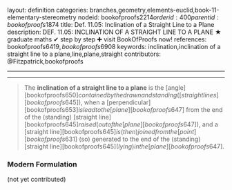 layout: definition
categories: branches,geometry,elements-euclid,book-11-elementary-stereometry
nodeid: bookofproofs$2214
orderid: 400
parentid: bookofproofs$1874
title: Def. 11.05: Inclination of a Straight Line to a Plane
description: DEF. 11.05: INCLINATION OF A STRAIGHT LINE TO A PLANE &#9733; graduate maths &#10004; step by step &#10010; visit BookOfProofs now!
references: bookofproofs$6419,bookofproofs$6908
keywords: inclination,inclination of a straight line to a plane,line,plane,straight
contributors: @Fitzpatrick,bookofproofs

---


---



> The **inclination of a straight line to a plane** is the [angle][bookofproofs$650] contained by the drawn and standing ([straight lines][bookofproofs$645]), when a [perpendicular][bookofproofs$653] is lead to the [plane][bookofproofs$647] from the end of the (standing) [straight line][bookofproofs$645] raised (out of the [plane][bookofproofs$647]), and a [straight line][bookofproofs$645] is (then) joined from the [point][bookofproofs$631] (so) generated to the end of the (standing) [straight line][bookofproofs$645] (lying) in the [plane][bookofproofs$647].

### Modern Formulation

(not yet contributed)
